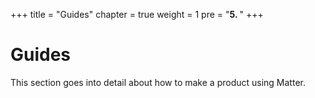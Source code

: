 +++
title = "Guides"
chapter = true
weight = 1
pre = "<b>5. </b>"
+++

# Guides

This section goes into detail about how to make a product using Matter. 